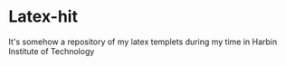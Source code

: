 # Latex-hit
It's somehow a repository of my latex templets during my time in Harbin Institute of Technology
